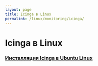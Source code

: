 ```yaml
---
layout: page
title: Icinga в Linux
permalink: /linux/monitoring/icinga/
---
```


# Icinga в Linux


### [Инсталляция Icinga в Ubuntu Linux](/linux/monitoring/icinga/install/)
